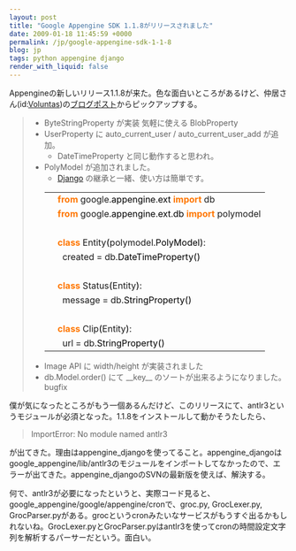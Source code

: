 ```yaml
---
layout: post
title: "Google Appengine SDK 1.1.8がリリースされました"
date: 2009-01-18 11:45:59 +0000
permalink: /jp/google-appengine-sdk-1-1-8
blog: jp
tags: python appengine django
render_with_liquid: false
---
```


<p>Appengineの新しいリリース1.1.8が来た。色な面白いところがあるけど、仲居さん(id:<a href="http://d.hatena.ne.jp/Voluntas/">Voluntas</a>)の<a href="http://d.hatena.ne.jp/Voluntas/20090117/1232209649">ブログポスト</a>からピックアップする。</p>

<blockquote>
<ul>
<li>ByteStringProperty が実装 気軽に使える BlobProperty</li>
<li>UserProperty に auto_current_user / auto_current_user_add が追加。
  <ul>
    <li>DateTimeProperty と同じ動作すると思われ。</li>
  </ul>
</li>
<li>PolyModel が追加されました。
  <ul>
    <li><a href="http://www.djangoproject.com/" title="Django">Django</a> の継承と一緒、使い方は簡単です。</li>
  </ul>
<div class="codeblock amc_python amc_short"><table><tr class="amc_code_odd"><td class="amc_line"><div class="amc1"></div></td><td><span style="color: #ff7700;font-weight:bold;">from</span> google.<span style="color: black;">appengine</span>.<span style="color: black;">ext</span> <span style="color: #ff7700;font-weight:bold;">import</span> db<br /></td></tr><tr class="amc_code_even"><td class="amc_line"><div class="amc2"></div></td><td><span style="color: #ff7700;font-weight:bold;">from</span> google.<span style="color: black;">appengine</span>.<span style="color: black;">ext</span>.<span style="color: black;">db</span> <span style="color: #ff7700;font-weight:bold;">import</span> polymodel<br /></td></tr><tr class="amc_code_odd"><td class="amc_line"><div class="amc3"></div></td><td><br /></td></tr><tr class="amc_code_even"><td class="amc_line"><div class="amc4"></div></td><td><span style="color: #ff7700;font-weight:bold;">class</span> Entity<span style="color: black;">&#40;</span>polymodel.<span style="color: black;">PolyModel</span><span style="color: black;">&#41;</span>:<br /></td></tr><tr class="amc_code_odd"><td class="amc_line"><div class="amc5"></div></td><td>&nbsp; created = db.<span style="color: black;">DateTimeProperty</span><span style="color: black;">&#40;</span><span style="color: black;">&#41;</span><br /></td></tr><tr class="amc_code_even"><td class="amc_line"><div class="amc6"></div></td><td><br /></td></tr><tr class="amc_code_odd"><td class="amc_line"><div class="amc7"></div></td><td><span style="color: #ff7700;font-weight:bold;">class</span> Status<span style="color: black;">&#40;</span>Entity<span style="color: black;">&#41;</span>:<br /></td></tr><tr class="amc_code_even"><td class="amc_line"><div class="amc8"></div></td><td>&nbsp; message = db.<span style="color: black;">StringProperty</span><span style="color: black;">&#40;</span><span style="color: black;">&#41;</span><br /></td></tr><tr class="amc_code_odd"><td class="amc_line"><div class="amc9"></div></td><td><br /></td></tr><tr class="amc_code_even"><td class="amc_line"><div class="amc0"><div class="amc1"></div></div></td><td><span style="color: #ff7700;font-weight:bold;">class</span> Clip<span style="color: black;">&#40;</span>Entity<span style="color: black;">&#41;</span>:<br /></td></tr><tr class="amc_code_odd"><td class="amc_line"><div class="amc1"><div class="amc1"></div></div></td><td>&nbsp; url = db.<span style="color: black;">StringProperty</span><span style="color: black;">&#40;</span><span style="color: black;">&#41;</span></td></tr></table></div>
</li>
<li>Image API に width/height が実装されました</li>
<li>db.Model.order() にて __key__ のソートが出来るようになりました。bugfix</li>
</ul>
</blockquote>

<p>僕が気になったところがもう一個あるんだけど、このリリースにて、antlr3というモジュールが必須となった。1.1.8をインストールして動かそうたしたら、</p>
<blockquote>
ImportError: No module named antlr3
</blockquote>
<p>が出てきた。理由はappengine_djangoを使ってること。appengine_djangoはgoogle_appengine/lib/antlr3のモジュールをインポートしてなかったので、エラーが出てきた。appengine_djangoのSVNの最新版を使えば、解決する。</p>

<p>何で、antlr3が必要になったというと、実際コード見ると、google_appengine/google/appengine/cronで、groc.py, GrocLexer.py, GrocParser.pyがある。grocというcronみたいなサービスがもうすぐ出るかもしれないね。GrocLexer.pyとGrocParser.pyはantlr3を使ってcronの時間設定文字列を解析するパーサーだという。面白い。</p>
